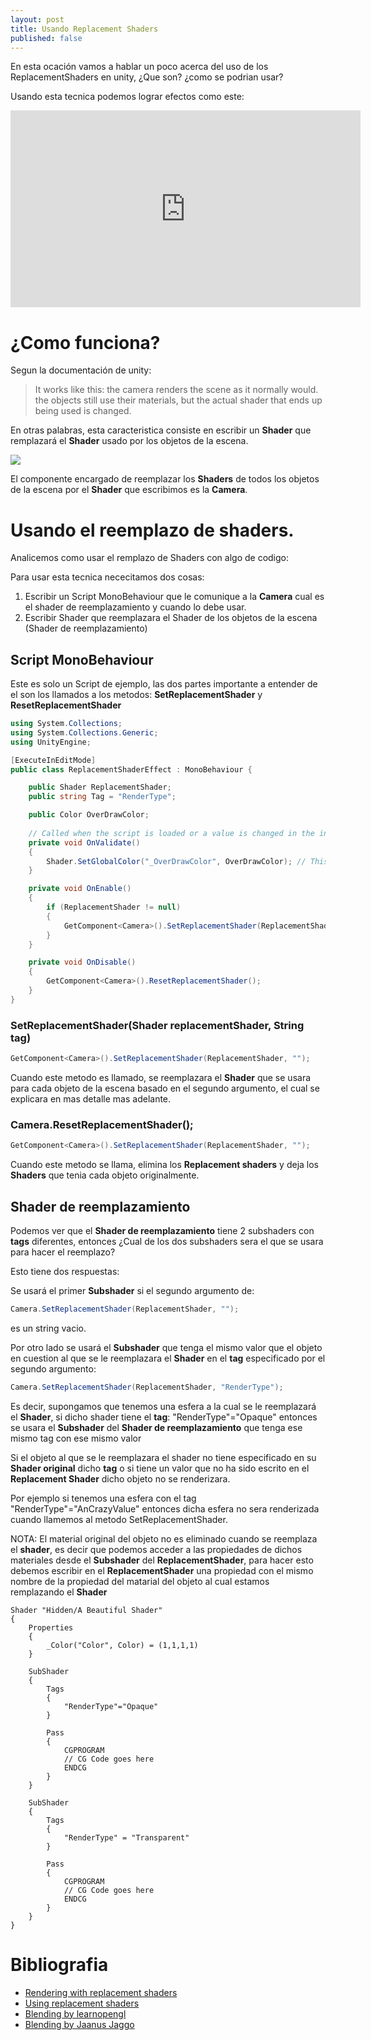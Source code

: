 ```yaml
---
layout: post
title: Usando Replacement Shaders
published: false
---
```


En esta ocación vamos a hablar un poco acerca del uso de los ReplacementShaders en unity, ¿Que son? ¿como se podrian usar?

Usando esta tecnica podemos lograr efectos como este:

<iframe width="560" height="315" src="https://www.youtube.com/embed/kfISz5QA20k" frameborder="0" gesture="media" allowfullscreen></iframe>

# ¿Como funciona?
Segun la documentación de unity:

> It works like this: the camera renders the scene as it normally would. the objects still use their materials, but the actual shader that ends up being used is changed.

En otras palabras, esta caracteristica consiste en escribir un **Shader** que remplazará el **Shader** usado por los objetos de la escena.

![](https://imgur.com/gbJXkkf.gif)

El componente encargado de reemplazar los **Shaders** de todos los objetos de la escena por el **Shader** que escribimos es la **Camera**.

# Usando el reemplazo de shaders.
Analicemos como usar el remplazo de Shaders con algo de codigo:

Para usar esta tecnica nececitamos dos cosas:
1. Escribir un Script MonoBehaviour que le comunique a la **Camera** cual es el shader de reemplazamiento y cuando lo debe usar.
2. Escribir Shader que reemplazara el Shader de los objetos de la escena (Shader de reemplazamiento)

## Script MonoBehaviour
Este es solo un Script de ejemplo, las dos partes importante a entender de el son los llamados a los metodos: **SetReplacementShader** y **ResetReplacementShader**

```c#
using System.Collections;
using System.Collections.Generic;
using UnityEngine;

[ExecuteInEditMode]
public class ReplacementShaderEffect : MonoBehaviour {

    public Shader ReplacementShader;
    public string Tag = "RenderType";

    public Color OverDrawColor;
    
    // Called when the script is loaded or a value is changed in the inspector (Called in the editor only).
    private void OnValidate()
    {
        Shader.SetGlobalColor("_OverDrawColor", OverDrawColor); // This line Sets a shader property without a Material.
    }

    private void OnEnable()
    {
        if (ReplacementShader != null)
        {
            GetComponent<Camera>().SetReplacementShader(ReplacementShader, Tag);
        }
    }

    private void OnDisable()
    {
        GetComponent<Camera>().ResetReplacementShader();
    }
}
```

### SetReplacementShader(Shader replacementShader, String tag)
```c#
GetComponent<Camera>().SetReplacementShader(ReplacementShader, "");
```
Cuando este metodo es llamado, se reemplazara el **Shader** que se usara para cada objeto de la escena basado en el segundo argumento, el cual se explicara en mas detalle mas adelante.

### Camera.ResetReplacementShader();
```c#
GetComponent<Camera>().SetReplacementShader(ReplacementShader, "");
```
Cuando este metodo se llama, elimina los **Replacement shaders** y deja los **Shaders** que tenia cada objeto originalmente. 

## Shader de reemplazamiento
Podemos ver que el **Shader de reemplazamiento** tiene 2 subshaders con **tags** diferentes, entonces ¿Cual de los dos subshaders sera el que se usara para hacer el reemplazo?

Esto tiene dos respuestas:

Se usará el primer **Subshader** si el segundo argumento de:
```c#
Camera.SetReplacementShader(ReplacementShader, "");
```
es un string vacio.

Por otro lado se usará el **Subshader** que tenga el mismo valor que el objeto en cuestion al que se le reemplazara el **Shader** en el **tag** especificado por el segundo argumento:
```c#
Camera.SetReplacementShader(ReplacementShader, "RenderType");
```
Es decir, supongamos que tenemos una esfera a la cual se le reemplazará el **Shader**, si dicho shader tiene el **tag**: "RenderType"="Opaque" entonces se usara el **Subshader** del **Shader de reemplazamiento** que tenga ese mismo tag con ese mismo valor

Si el objeto al que se le reemplazara el shader no tiene especificado en su **Shader original** dicho **tag** o si tiene un valor que no ha sido escrito en el **Replacement Shader** dicho objeto no se renderizara.

Por ejemplo si tenemos una esfera con el tag "RenderType"="AnCrazyValue" entonces dicha esfera no sera renderizada cuando llamemos al metodo SetReplacementShader.

NOTA: El material original del objeto no es eliminado cuando se reemplaza el **shader**, es decir que podemos acceder a las propiedades de dichos materiales desde el **Subshader** del **ReplacementShader**, para hacer esto debemos escribir en el **ReplacementShader** una propiedad con el mismo nombre de la propiedad del matarial del objeto al cual estamos remplazando el **Shader**

```ShaderLab
Shader "Hidden/A Beautiful Shader"
{
	Properties
	{
		_Color("Color", Color) = (1,1,1,1)
	}

	SubShader
	{
		Tags
		{
			"RenderType"="Opaque"
		}
        
		Pass
		{
			CGPROGRAM
			// CG Code goes here
			ENDCG
		}
	}

	SubShader
	{
		Tags
		{
			"RenderType" = "Transparent"
		}
        
		Pass
		{
			CGPROGRAM
			// CG Code goes here
			ENDCG
		}
	}
}
```

# Bibliografia
- [Rendering with replacement shaders](https://docs.unity3d.com/Manual/SL-ShaderReplacement.html)
- [Using replacement shaders](https://www.youtube.com/watch?v=Tjl8jP5Nuvc)
- [Blending by learnopengl ](https://learnopengl.com/#!Advanced-OpenGL/Blending)
- [Blending by Jaanus Jaggo](https://cglearn.codelight.eu/pub/computer-graphics/blending)
